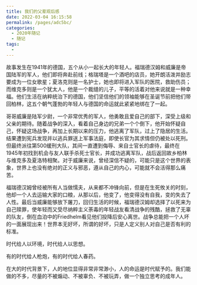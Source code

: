 ```yaml
---
title: 我们的父辈观后感
date: 2022-03-04 16:15:58
permalink: /pages/adc5bc/
categories:
  - 2020年随记
  - 随记
tags:
  - 
---
```


故事发生在1941年的德国，五个从小一起长大的年轻人。福瑞德汉姆和威廉是帝国陆军的军人，他们即将奔赴前线；格瑞塔是一个酒吧的店员，她开朗活泼并励志要成为一位女歌星；夏洛克则是一名护士，她也即将进入军队的医院，救助伤员；而维克多则是一个犹太人，他是一个裁缝的儿子，平等的活着对他来说就是一种幸福。他们生活在纳粹统治下的德国，他们坚信他们的领袖能够在圣诞节前把他们带回柏林，这五个朝气蓬勃的年轻人与德国的命运就此紧紧地绑在了一起。

哥哥威廉是陆军少尉，一个非常优秀的军人，他勇敢且爱自己的部下，深受上级和父亲的期待。随着战争的深入，看着自己身边的兄弟一个个倒下，他开始怀疑自己，怀疑这场战争，再加上长期以来的压力，他逃离了军队，过上了隐居的生活。结果遭到宪兵发现并以逃兵罪送上军事法庭，即使长官为其求情但仍被处以死刑。但最终派往第500缓刑大队，其间一直遭到侮辱、来自士官长的虐待，最终在1945年初找到机会与友人联手杀死士官长，并成功逃离军队，战后返回故乡柏林与维克多及夏洛特相聚。对于威廉来说，曾经深信不疑的，可能只是这个世界的表象，世界上也没有绝对的正义与邪恶，遵从自己的内心，可能就不会活得那么痛苦。

福瑞德汉姆曾经被所有人当做懦夫，从来都不冲锋向前，但是在生死攸关的时刻，他却一个人去运输大家的口粮，从那以后，他变了，他变得没有自我，变的失去了人性。最后当威廉能够放下屠刀，回归生活的时候，福瑞德汉姆却选择了以死来为自己赎罪，使年轻而又受尽纳粹主义荼毒的年轻战友看清战争的残酷，拯救了无辜的队友，倒在血泊中的Friedhelm看见他们投降后安心离世。战争总能把一个人坏的一面展现出来！世界本无好坏，所谓的好坏，只是人定义别人对自己是否有利的标准。

时代给人以环境，时代给人以思想。

有的时代给人枪炮，有的时代给人春药。

在大的时代背景下，人的地位显得非常非常渺小，人的命运是时代赋予的。我们能做的不多，尽量的不被煽动、不被辜负、不被玩弄，做一个独立思考的成年人。

